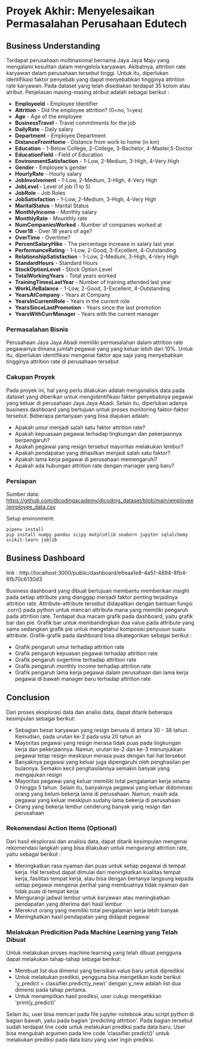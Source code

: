 # Proyek Akhir: Menyelesaikan Permasalahan Perusahaan Edutech

## Business Understanding

Terdapat perusahaan multinasional bernama Jaya Jaya Maju yang mengalami kesulitan dalam mengelola karyawan. Akibatnya, attrition rate karyawan dalam perusahaan tersebut tinggi. Untuk itu, diperlukan identifikasi faktor penyebab yang dapat menyebabkan tingginya attrition rate karyawan. Pada dataset yang telah disediakan terdapat 35 kolom atau atribut. Penjelasan masing-masing atribut adalah sebagai berikut :

* **EmployeeId** - Employee Identifier
* **Attrition** - Did the employee attrition? (0=no, 1=yes)
* **Age** - Age of the employee
* **BusinessTravel** - Travel commitments for the job
* **DailyRate** - Daily salary
* **Department** - Employee Department
* **DistanceFromHome** - Distance from work to home (in km)
* **Education** - 1-Below College, 2-College, 3-Bachelor, 4-Master,5-Doctor
* **EducationField** - Field of Education
* **EnvironmentSatisfaction** - 1-Low, 2-Medium, 3-High, 4-Very High
* **Gender** - Employee's gender
* **HourlyRate** - Hourly salary
* **JobInvolvement** - 1-Low, 2-Medium, 3-High, 4-Very High
* **JobLevel** - Level of job (1 to 5)
* **JobRole** - Job Roles
* **JobSatisfaction** - 1-Low, 2-Medium, 3-High, 4-Very High
* **MaritalStatus** - Marital Status
* **MonthlyIncome** - Monthly salary
* **MonthlyRate** - Mounthly rate
* **NumCompaniesWorked** - Number of companies worked at
* **Over18** - Over 18 years of age?
* **OverTime** - Overtime?
* **PercentSalaryHike** - The percentage increase in salary last year
* **PerformanceRating** - 1-Low, 2-Good, 3-Excellent, 4-Outstanding
* **RelationshipSatisfaction** - 1-Low, 2-Medium, 3-High, 4-Very High
* **StandardHours** - Standard Hours
* **StockOptionLevel** - Stock Option Level
* **TotalWorkingYears** - Total years worked
* **TrainingTimesLastYear** - Number of training attended last year
* **WorkLifeBalance** - 1-Low, 2-Good, 3-Excellent, 4-Outstanding
* **YearsAtCompany** - Years at Company
* **YearsInCurrentRole** - Years in the current role
* **YearsSinceLastPromotion** - Years since the last promotion
* **YearsWithCurrManager** - Years with the current manager

### Permasalahan Bisnis

Perusahaan Jaya Jaya Abadi memiliki permasalahan dalam attrition rate pegawainya dimana jumlah pegawai yang yang keluar lebih dari 10%. Untuk itu, diperlukan identifikasi mengenai faktor apa saja yang menyebabkan tingginya attrition rate di perusahaan tersebut

### Cakupan Proyek

Pada proyek ini, hal yang perlu dilakukan adalah menganalisis data pada dataset yang diberikan untuk mengidentifikasi faktor penyebabnya pegawai yang keluar di perusahaan Jaya Jaya Abadi. Selain itu, diperlukan adanya business dashboard yang bertujuan untuk proses monitoring faktor-faktor tersebut. Beberapa pertanyaan yang bisa diajukan adalah:
* Apakah umur menjadi salah satu faktor attrition rate?
* Apakah kepuasaan pegawai terhadap lingkungan dan pekerjaannya berpengaruh?
* Apakah pegawai yang resign tersebut mayoritas melakukan lembur?
* Apakah pendapatan yang dihasilkan menjadi salah satu faktor?
* Apakah lama kerja pegawai di perusahaan memengaruhi?
* Apakah ada hubungan attrition rate dengan manager yang baru?   

### Persiapan

Sumber data: https://github.com/dicodingacademy/dicoding_dataset/blob/main/employee/employee_data.csv

Setup environment:

```
pipenv install
pip install numpy pandas scipy matplotlib seaborn jupyter sqlalchemy scikit-learn joblib

```

## Business Dashboard

link  : http://localhost:3000/public/dashboard/e6eaa1e8-4a51-4894-8fb4-6fb70c6130d3

Business dashboard yang dibuat bertujuan membantu memberikan insight pada setiap attribute yang dianggap menjadi faktor penting terjadinya attrition rate. Attribute-attribute tersebut didapatkan dengan bantuan fungsi .corr() pada python untuk mencari attribute mana yang memiliki pengaruh pada attrition rate. Terdapat dua macam grafik pada dashboard, yaitu grafik bar dan pie. Grafik bar untuk membandingkan dua value pada attribute yang sama sedangkan grafik pie untuk mengetahui komposisi penyusun suatu attribute. Grafik-grafik pada dashboard bisa dikategorikan sebagai berikut :
* Grafik pengaruh umur terhadap attrition rate
* Grafik pengaruh kepuasan pegawai terhadap attrition rate
* Grafik pengaruh ovgertime terhadap attrition rate
* Grafik pengaruh monthly income terhadap attrition rate
* Grafik pengaruh lama kerja pegawai dalam perusahaan dan lama kerja pegawai di bawah manager baru terhadap attrition rate

## Conclusion

Dari proses eksplorasi data dan analisi data, dapat ditarik beberapa kesimpulan sebagai berikut:
* Sebagian besar karyawan yang resign berusia di antara 30 - 38 tahun. Kemudian, pada urutan ke-2 pada usia 20 tahun an
* Mayoritas pegawai yang resign merasa tidak puas pada lingkungan kerja dan pekerjaannya. Namun, urutan ke-2 dan ke-3 menunjukkan pegawai tetap resign meskipun merasa puas dengan hal-hal tersebut
* Banyaknya pegawai yang keluar juga dipengaruhi oleh penghasilan per bulannya. Semakin kecil penghasilannya semakin banyak yang mengajukan resign
* Mayoritas pegawai yang keluar memiliki total pengalaman kerja selama 0 hingga 5 tahun. Selain itu, banyaknya pegawai yang keluar didominasi orang yang belum bekerja lama di perusahaan. Namun, masih ada pegawai yang keluar meskipun sudahy lama bekerja di perusahaan
* Orang yang bekerja lembur cenderung banyak yang resign dari perusahaan

### Rekomendasi Action Items (Optional)

Dari hasil eksplorasi dan analisis data, dapat ditarik kesimpulan mengenai rekomendasi langkah yang bisa dilakukan untuk mengurangi attrition rate, yaitu sebagai berikut :

- Meningkatkan rasa nyaman dan puas untuk setiap pegawai di tempat kerja. Hal tersebut dapat dimulai dari meningkatkan kualitas tempat kerja, fasilitas tempat kerja, atau bisa dengan bertanya langsung kepada setiap pegawai mengenai perihal yang membuatnya tidak nyaman dan tidak puas di tempat kerja 
- Mengurangi jadwal lembur untuk karyawan atau meningkatkan pendapatan yang diterima dari hasil lembur
- Merekrut orang yang memiliki total pengalaman kerja lebih banyak
- Meningkatkan hasil pendapatan yang didapat pegawai

### Melakukan Predicition Pada Machine Learning yang Telah Dibuat

Untuk melakukan proses machine learning yang telah dibuat pengguna dapat melakukan tahap-tahap sebagai berikut:
- Membuat list dua dimensi yang berisikan value baru untuk diprediksi
- Untuk melakukan prediksi, pengguna bisa mengetikan kode berikut 'y_predict = classifier.predict(y_new)' dengan y_new adalah list dua dimensi pada tahap pertama.
- Untuk menampilkan hasil prediksi, user cukup mengetikkan 'print(y_predict)'

Selain itu, user bisa mencari pada file jupyter notebook atau script python di bagian bawah, yaitu pada bagian 'predicting attrition'. Pada bagian tersebut sudah terdapat line code untuk melakukan prediksi pada data baru. User bisa mengubah argumen pada line code 'classifier.predict()' untuk melakukan prediksi pada data baru yang user ingin prediksi.